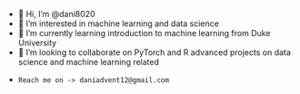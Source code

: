 - 👋 Hi, I’m @dani8020
- 👀 I’m interested in machine learning and data science
- 🌱 I’m currently learning introduction to machine learning from Duke University
- 💞️ I’m looking to collaborate on PyTorch and R advanced projects on data science and machine learning related
-     Reach me on -> daniadvent12@gmail.com 

<!---
dani8020/dani8020 is a ✨ special ✨ repository because its `README.md` (this file) appears on your GitHub profile.
You can click the Preview link to take a look at your changes.
--->
